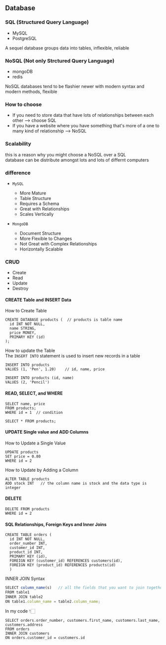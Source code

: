 ## Database

### SQL (Structured Query Language)

- MySQL
- PostgreSQL

A sequel database groups data into tables, inflexible, reliable

### NoSQL (Not only Strctured Query Language)

- mongoDB
- redis

NoSQL databases tend to be flashier newer with modern syntax and modern methods, flexible

### How to choose

- If you need to store data that have lots of relationships between each other ⟶ choose SQL
- If you have a website where you have something that's more of a one to many kind of relationship ⟶ NoSQL

### Scalability

this is a reason why you might choose a NoSQL over a SQL  
database can be distribute amongst lots and lots of differnt computers

### difference

- `MySQL`

  - More Mature
  - Table Structure
  - Requires a Schema
  - Great with Relationships
  - Scales Vertically

- `MongoDB`
  - Document Structure
  - More Flexible to Changes
  - Not Great with Complex Relationships
  - Horizontally Scalable

### CRUD

- Create
- Read
- Update
- Destroy

#### CREATE Table and INSERT Data

How to Create Table

```
CREATE DATABASE products (  // products is table name
  id INT NOT NULL,
  name STRING,
  price MONEY,
  PRIMARY KEY (id)
);
```

How to update the Table  
The `INSERT INTO` statement is used to insert new records in a table

```
INSERT INTO products
VALUES (1, 'Pen', 1.20)    // id, name, price
```

```
INSERT INTO products (id, name)
VALUES (2, 'Pencil')
```

#### READ, SELECT, and WHERE

```
SELECT name, price
FROM products;
WHERE id = 1  // condition
```

```
SELECT * FROM products;
```

#### UPDATE Single value and ADD Columns

How to Update a Single Value

```
UPDATE products
SET price = 0.80
WHERE id = 2
```

How to Update by Adding a Column

```
ALTER TABLE products
ADD stock INT   // the column name is stock and the data type is integer
```

#### DELETE

```
DELETE FROM products
WHERE id = 2
```

#### SQL Relationships, Foreign Keys and Inner Joins

```
CREATE TABLE orders (
  id INT NOT NULL,
  order_number INT,
  customer_id INT,
  product_id INT,
  PRIMARY KEY (id),
  FOREIGN KEY (customer_id) REFERENCES customers(id),
  FOREIGN KEY (product_id) REFERENCES products(id)
  )
```

INNER JOIN Syntax

```js
SELECT column_name(s)   // all the fields that you want to join together in a new table
FROM table1
INNER JOIN table2
ON table1.column_name = table2.column_name;
```

In my code 👇🏻

```
SELECT orders.order_number, customers.first_name, customers.last_name, customers.address
FROM orders
INNER JOIN customers
ON orders.customer_id = customers.id
```
